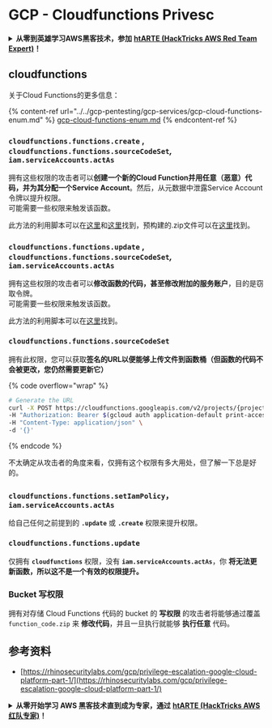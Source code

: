 # GCP - Cloudfunctions Privesc

<details>

<summary><strong>从零到英雄学习AWS黑客技术，参加</strong> <a href="https://training.hacktricks.xyz/courses/arte"><strong>htARTE (HackTricks AWS Red Team Expert)</strong></a><strong>！</strong></summary>

支持HackTricks的其他方式：

* 如果您想在**HackTricks中看到您的公司广告**或**下载HackTricks的PDF**，请查看[**订阅计划**](https://github.com/sponsors/carlospolop)!
* 获取[**官方PEASS & HackTricks商品**](https://peass.creator-spring.com)
* 发现[**PEASS家族**](https://opensea.io/collection/the-peass-family)，我们独家的[**NFTs系列**](https://opensea.io/collection/the-peass-family)
* **加入** 💬 [**Discord群组**](https://discord.gg/hRep4RUj7f) 或 [**telegram群组**](https://t.me/peass) 或在**Twitter** 🐦 上**关注**我 [**@carlospolopm**](https://twitter.com/carlospolopm)**。**
* **通过向** [**HackTricks**](https://github.com/carlospolop/hacktricks) 和 [**HackTricks Cloud**](https://github.com/carlospolop/hacktricks-cloud) github仓库提交PR来分享您的黑客技巧。**

</details>

## cloudfunctions

关于Cloud Functions的更多信息：

{% content-ref url="../../gcp-pentesting/gcp-services/gcp-cloud-functions-enum.md" %}
[gcp-cloud-functions-enum.md](../../gcp-pentesting/gcp-services/gcp-cloud-functions-enum.md)
{% endcontent-ref %}

### `cloudfunctions.functions.create` , `cloudfunctions.functions.sourceCodeSet`_,_ `iam.serviceAccounts.actAs`

拥有这些权限的攻击者可以**创建一个新的Cloud Function并用任意（恶意）代码，并为其分配一个Service Account**。然后，从元数据中泄露Service Account令牌以提升权限。\
可能需要一些权限来触发该函数。

此方法的利用脚本可以在[这里](https://github.com/RhinoSecurityLabs/GCP-IAM-Privilege-Escalation/blob/master/ExploitScripts/cloudfunctions.functions.create-call.py)和[这里](https://github.com/RhinoSecurityLabs/GCP-IAM-Privilege-Escalation/blob/master/ExploitScripts/cloudfunctions.functions.create-setIamPolicy.py)找到，预构建的.zip文件可以在[这里](https://github.com/RhinoSecurityLabs/GCP-IAM-Privilege-Escalation/tree/master/ExploitScripts/CloudFunctions)找到。

### `cloudfunctions.functions.update` , `cloudfunctions.functions.sourceCodeSet`_,_ `iam.serviceAccounts.actAs`

拥有这些权限的攻击者可以**修改函数的代码，甚至修改附加的服务账户**，目的是窃取令牌。\
可能需要一些权限来触发该函数。

此方法的利用脚本可以在[这里](https://github.com/RhinoSecurityLabs/GCP-IAM-Privilege-Escalation/blob/master/ExploitScripts/cloudfunctions.functions.update.py)找到。

### `cloudfunctions.functions.sourceCodeSet`

拥有此权限，您可以获取**签名的URL以便能够上传文件到函数桶（但函数的代码不会被更改，您仍然需要更新它）**

{% code overflow="wrap" %}
```bash
# Generate the URL
curl -X POST https://cloudfunctions.googleapis.com/v2/projects/{project-id}/locations/{location}/functions:generateUploadUrl \
-H "Authorization: Bearer $(gcloud auth application-default print-access-token)" \
-H "Content-Type: application/json" \
-d '{}'
```
{% endcode %}

不太确定从攻击者的角度来看，仅拥有这个权限有多大用处，但了解一下总是好的。

### `cloudfunctions.functions.setIamPolicy`，`iam.serviceAccounts.actAs`

给自己任何之前提到的 **`.update`** 或 **`.create`** 权限来提升权限。

### `cloudfunctions.functions.update`

仅拥有 **`cloudfunctions`** 权限，没有 **`iam.serviceAccounts.actAs`**，你 **将无法更新函数，所以这不是一个有效的权限提升。**

### Bucket 写权限

拥有对存储 Cloud Functions 代码的 bucket 的 **写权限** 的攻击者将能够通过覆盖 `function_code.zip` 来 **修改代码**，并且一旦执行就能够 **执行任意** 代码。

## 参考资料

* [https://rhinosecuritylabs.com/gcp/privilege-escalation-google-cloud-platform-part-1/](https://rhinosecuritylabs.com/gcp/privilege-escalation-google-cloud-platform-part-1/)

<details>

<summary><strong>从零开始学习 AWS 黑客技术直到成为专家，通过</strong> <a href="https://training.hacktricks.xyz/courses/arte"><strong>htARTE (HackTricks AWS 红队专家)</strong></a><strong>！</strong></summary>

支持 HackTricks 的其他方式：

* 如果你想在 HackTricks 中看到你的 **公司广告** 或 **下载 HackTricks 的 PDF** 版本，请查看 [**订阅计划**](https://github.com/sponsors/carlospolop)！
* 获取 [**官方 PEASS & HackTricks 商品**](https://peass.creator-spring.com)
* 发现 [**PEASS 家族**](https://opensea.io/collection/the-peass-family)，我们独家的 [**NFTs**](https://opensea.io/collection/the-peass-family) 系列
* **加入** 💬 [**Discord 群组**](https://discord.gg/hRep4RUj7f) 或 [**telegram 群组**](https://t.me/peass) 或在 **Twitter** 🐦 上 **关注** 我 [**@carlospolopm**](https://twitter.com/carlospolopm)**。**
* 通过向 [**HackTricks**](https://github.com/carlospolop/hacktricks) 和 [**HackTricks Cloud**](https://github.com/carlospolop/hacktricks-cloud) github 仓库提交 PR 来 **分享你的黑客技巧**。

</details>
